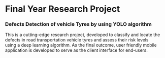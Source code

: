 # Final Year Research Project
### Defects Detection of vehicle Tyres by using YOLO algorithm
This is a cutting-edge research project, developed to classify and locate the defects in road transportation vehicle tyres and assess their risk levels using a deep learning algorithm. As the final outcome, user friendly mobile application is developed to serve as the client interface for end-users.

